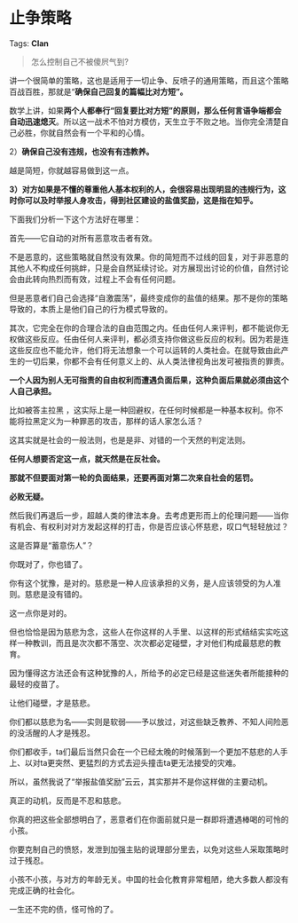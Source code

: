 # 止争策略

Tags: **Clan**

> 怎么控制自己不被傻屄气到?



讲一个很简单的策略，这也是适用于一切止争、反喷子的通用策略，而且这个策略百战百胜，那就是“**确保自己回复的篇幅比对方短”。**

数学上讲，如果**两个人都奉行“回复要比对方短”的原则，那么任何言语争端都会自动迅速熄灭**。所以这一战术不怕对方模仿，天生立于不败之地。当你完全清楚自己必胜，你就自然会有一个平和的心情。

2）**确保自己没有违规，也没有有违教养。**

越是简短，你就越容易做到这一点。

**3）对方如果是不懂的尊重他人基本权利的人，会很容易出现明显的违规行为，这时你可以及时举报人身攻击，得到社区建设的盐值奖励，这是指在知乎。**

下面我们分析一下这个方法好在哪里：

首先——它自动的对所有恶意攻击者有效。

不是恶意的，这些策略就自然没有效果。你的简短而不过线的回复，对于非恶意的其他人不构成任何挑衅，只是会自然延续讨论。对方展现出讨论的价值，自然讨论会由此转向热烈而有效，过程上不会有任何问题。

但是恶意者们自己会选择“自激震荡”，最终变成你的盐值的结果。那不是你的策略导致的，本质上是他们自己的行为模式导致的。

其次，它完全在你的合理合法的自由范围之内。任由任何人来评判，都不能说你无权做这些反应。任由任何人来评判，都必须支持你做这些反应的权利。因为若是连这些反应也不能允许，他们将无法想象一个可以运转的人类社会。在就导致由此产生的一切后果，你都不会有任何意义上的、从人类法律视角出发可被指责的罪责。

**一个人因为别人无可指责的自由权利而遭遇负面后果，这种负面后果就必须由这个人自己承担。**

比如被答主拉黑 ，这实际上是一种回避权，在任何时候都是一种基本权利。你不能将拉黑定义为一种罪恶的攻击，那样的话人家怎么活？

这其实就是社会的一般法则，也是是非、对错的一个天然的判定法则。

**任何人想要否定这一点，就天然是在反社会。**

**那就不但要面对第一轮的负面结果，还要再面对第二次来自社会的惩罚。**

**必败无疑。**

然后我们再退后一步，超越人类的律法本身。去考虑更形而上的伦理问题——当你有机会、有权利对对方发起这样的打击，你是否应该心怀慈悲，叹口气轻轻放过？

这是否算是“蓄意伤人”？

你既对了，你也错了。

你有这个犹豫，是对的。慈悲是一种人应该承担的义务，是人应该领受的为人准则。慈悲是没有错的。

这一点你是对的。

但也恰恰是因为慈悲为念，这些人在你这样的人手里、以这样的形式结结实实吃这样一种教训，而且是次次都不落空、次次都必定碰壁，才对他们构成最慈悲的教育。

因为懂得这方法还会有这种犹豫的人，所给予的必定已经是这些迷失者所能接种的最轻的疫苗了。

让他们碰壁，才是慈悲。

你们都以慈悲为名——实则是软弱——予以放过，对这些缺乏教养、不知人间险恶的没活醒的人才是残忍。

你们都收手，ta们最后当然只会在一个已经太晚的时候落到一个更加不慈悲的人手上、以对ta更突然、更猛烈的方式去迎头撞击ta更无法接受的灾难。

所以，虽然我说了“举报盐值奖励”云云，其实那并不是你这样做的主要动机。

真正的动机，反而是不忍和慈悲。

你真的把这些全部想明白了，恶意者们在你面前就只是一群即将遭遇棒喝的可怜的小孩。

你要克制自己的愤怒，发泄到加强主贴的说理部分里去，以免对这些人采取策略时过于残忍。

小孩不小孩，与对方的年龄无关。中国的社会化教育非常粗陋，绝大多数人都没有完成正确的社会化。

一生还不完的债，怪可怜的了。



